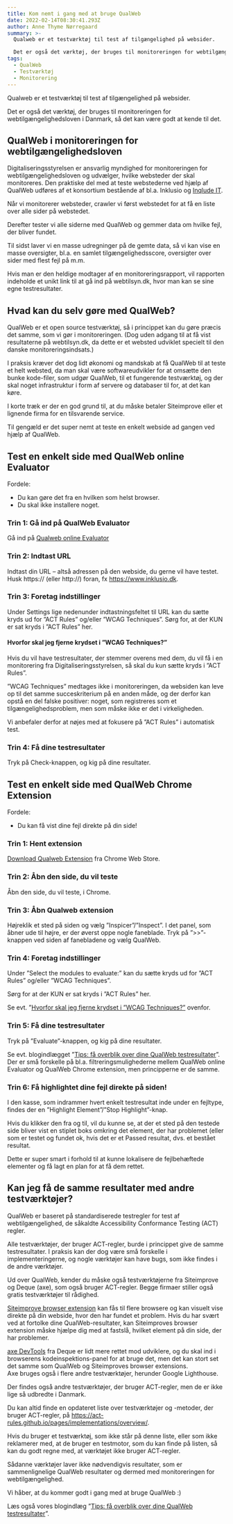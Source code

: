 ```yaml
---
title: Kom nemt i gang med at bruge QualWeb
date: 2022-02-14T08:30:41.293Z
author: Anne Thyme Nørregaard
summary: >-
  Qualweb er et testværktøj til test af tilgængelighed på websider. 

  Det er også det værktøj, der bruges til monitoreringen for webtilgængelighedsloven i Danmark, så det kan være godt at kende til det.
tags:
  - QualWeb
  - Testværktøj
  - Monitorering
---
```

Qualweb er et testværktøj til test af tilgængelighed på websider. 

Det er også det værktøj, der bruges til monitoreringen for webtilgængelighedsloven i Danmark, så det kan være godt at kende til det.

## QualWeb i monitoreringen for webtilgængelighedsloven

Digitaliseringsstyrelsen er ansvarlig myndighed for monitoreringen for webtilgængelighedsloven og udvælger, hvilke websteder der skal monitoreres. Den praktiske del med at teste webstederne ved hjælp af QualWeb udføres af et konsortium bestående af bl.a. Inklusio og [Inqlude IT](https://inqludeit.dk). 

Når vi monitorerer websteder, crawler vi først webstedet for at få en liste over alle sider på webstedet. 

Derefter tester vi alle siderne med QualWeb og gemmer data om hvilke fejl, der bliver fundet. 

Til sidst laver vi en masse udregninger på de gemte data, så vi kan vise en masse oversigter, bl.a. en samlet tilgængelighedsscore, oversigter over sider med flest fejl på m.m.

Hvis man er den heldige modtager af en monitoreringsrapport, vil rapporten indeholde et unikt link til at gå ind på webtilsyn.dk, hvor man kan se sine egne testresultater.

## Hvad kan du selv gøre med QualWeb?

QualWeb er et open source testværktøj, så i princippet kan du gøre præcis det samme, som vi gør i monitoreringen. (Dog uden adgang til at få vist resultaterne på webtilsyn.dk, da dette er et websted udviklet specielt til den danske monitoreringsindsats.)

I praksis kræver det dog lidt økonomi og mandskab at få QualWeb til at teste et helt websted, da man skal være softwareudvikler for at omsætte den bunke kode-filer, som udgør QualWeb, til et fungerende testværktøj, og der skal noget infrastruktur i form af servere og databaser til for, at det kan køre. 

I korte træk er der en god grund til, at du måske betaler Siteimprove eller et lignende firma for en tilsvarende service. 

Til gengæld er det super nemt at teste en enkelt webside ad gangen ved hjælp af QualWeb. 

## Test en enkelt side med QualWeb online Evaluator

Fordele: 

* Du kan gøre det fra en hvilken som helst browser. 
* Du skal ikke installere noget.

### Trin 1: Gå ind på QualWeb Evaluator

Gå ind på [Qualweb online Evaluator](http://qualweb.di.fc.ul.pt/evaluator/)

### Trin 2: Indtast URL

Indtast din URL – altså adressen på den webside, du gerne vil have testet. 
Husk https:// (eller http://) foran, fx https://www.inklusio.dk.

### Trin 3: Foretag indstillinger

Under Settings lige nedenunder indtastningsfeltet til URL kan du sætte kryds ud for ”ACT Rules” og/eller ”WCAG Techniques”. 
Sørg for, at der KUN er sat kryds i ”ACT Rules” her. 

#### Hvorfor skal jeg fjerne krydset i ”WCAG Techniques?”

Hvis du vil have testresultater, der stemmer overens med dem, du vil få i en monitorering fra Digitaliseringsstyrelsen, så skal du kun sætte kryds i ”ACT Rules”.

”WCAG Techniques” medtages ikke i monitoreringen, da websiden kan leve op til det samme succeskriterium på en anden måde, og der derfor kan opstå en del falske positiver: noget, som registreres som et tilgængelighedsproblem, men som måske ikke er det i virkeligheden.

Vi anbefaler derfor at nøjes med at fokusere på ”ACT Rules” i automatisk test.

### Trin 4:  Få dine testresultater

Tryk på Check-knappen, og kig på dine resultater. 

## Test en enkelt side med QualWeb Chrome Extension

Fordele: 

* Du kan få vist dine fejl direkte på din side!

### Trin 1: Hent extension

[Download Qualweb Extension](https://chrome.google.com/webstore/detail/qualweb-extension/ljgilomdnehokancdcbkmbndkkiggioc) fra Chrome Web Store.

### Trin 2: Åbn den side, du vil teste

Åbn den side, du vil teste, i Chrome.

### Trin 3: Åbn Qualweb extension

Højreklik et sted på siden og vælg ”Inspicer”/”Inspect”.
I det panel, som åbner ude til højre, er der øverst oppe nogle faneblade. Tryk på ”>>”-knappen ved siden af fanebladene og vælg QualWeb. 

### Trin 4: Foretag indstillinger

Under ”Select the modules to evaluate:” kan du sætte kryds ud for ”ACT Rules” og/eller ”WCAG Techniques”. 

Sørg for at der KUN er sat kryds i ”ACT Rules” her. 

Se evt. ”[Hvorfor skal jeg fjerne krydset i ”WCAG Techniques?”](#hvorfor-skal-jeg-fjerne-krydset-i-%E2%80%9Dwcag-techniques%3F%E2%80%9D) ovenfor.

### Trin 5: Få dine testresultater

Tryk på ”Evaluate”-knappen, og kig på dine resultater.

Se evt. blogindlægget ”[Tips: få overblik over dine QualWeb testresultater](https://inklusio.dk/posts/tips-f%C3%A5-overblik-over-dine-qualweb-testresultater/)”. Der er små forskelle på bl.a. filtreringsmulighederne mellem QualWeb online Evaluator og QualWeb Chrome extension, men principperne er de samme.

### Trin 6: Få highlightet dine fejl direkte på siden!

I den kasse, som indrammer hvert enkelt testresultat inde under en fejltype, findes der en ”Highlight Element”/”Stop Highlight”-knap.

Hvis du klikker den fra og til, vil du kunne se, at der et sted på den testede side bliver vist en stiplet boks omkring det element, der har problemet (eller som er testet og fundet ok, hvis det er et Passed resultat, dvs. et bestået resultat.

Dette er super smart i forhold til at kunne lokalisere de fejlbehæftede elementer og få lagt en plan for at få dem rettet.

## Kan jeg få de samme resultater med andre testværktøjer?

QualWeb er baseret på standardiserede testregler for test af webtilgængelighed, de såkaldte Accessibility Conformance Testing (ACT) regler. 

Alle testværktøjer, der bruger ACT-regler, burde i princippet give de samme testresultater. I praksis kan der dog være små forskelle i implementeringerne, og nogle værktøjer kan have bugs, som ikke findes i de andre værktøjer.

Ud over QualWeb, kender du måske også testværktøjerne fra Siteimprove og Deque (axe), som også bruger ACT-regler. Begge firmaer stiller også gratis testværktøjer til rådighed.

[Siteimprove browser extension](https://siteimprove.com/da-dk/core-platform/integrations/browser-extensions/) kan fås til flere browsere og kan visuelt vise direkte på din webside, hvor den har fundet et problem. Hvis du har svært ved at fortolke dine QualWeb-resultater, kan Siteimproves browser extension måske hjælpe dig med at fastslå, hvilket element på din side, der har problemer. 

[axe DevTools](https://chrome.google.com/webstore/detail/axe-devtools-web-accessib/lhdoppojpmngadmnindnejefpokejbdd) fra Deque er lidt mere rettet mod udviklere, og du skal ind i browserens kodeinspektions-panel for at bruge det, men det kan stort set det samme som QualWeb og Siteimproves browser extensions. \
Axe bruges også i flere andre testværktøjer, herunder Google Lighthouse. 

Der findes også andre testværktøjer, der bruger ACT-regler, men de er ikke lige så udbredte i Danmark. 

Du kan altid finde en opdateret liste over testværktøjer og -metoder, der bruger ACT-regler, på https://act-rules.github.io/pages/implementations/overview/.

Hvis du bruger et testværktøj, som ikke står på denne liste, eller som ikke reklamerer med, at de bruger en testmotor, som du kan finde på listen, så kan du godt regne med, at værktøjet ikke bruger ACT-regler. 

Sådanne værktøjer laver ikke nødvendigvis resultater, som er sammenlignelige QualWeb resultater og dermed med monitoreringen for webtilgængelighed.

Vi håber, at du kommer godt i gang med at bruge QualWeb :)

Læs også vores blogindlæg ”[Tips: få overblik over dine QualWeb testresultater](https://inklusio.dk/posts/tips-f%C3%A5-overblik-over-dine-qualweb-testresultater/)”.